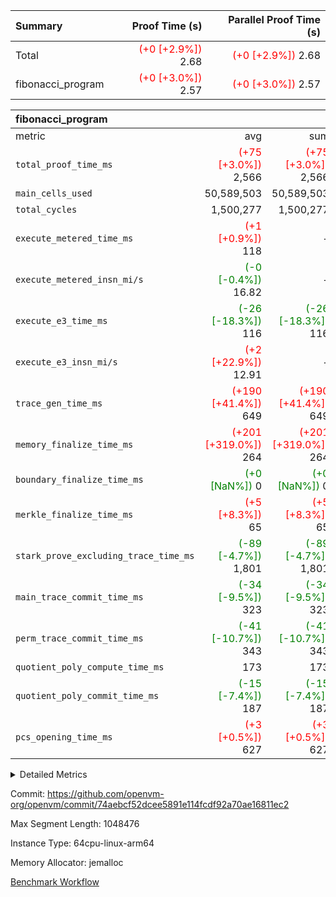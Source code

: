 | Summary | Proof Time (s) | Parallel Proof Time (s) |
|:---|---:|---:|
| Total | <span style='color: red'>(+0 [+2.9%])</span> 2.68 | <span style='color: red'>(+0 [+2.9%])</span> 2.68 |
| fibonacci_program | <span style='color: red'>(+0 [+3.0%])</span> 2.57 | <span style='color: red'>(+0 [+3.0%])</span> 2.57 |


| fibonacci_program |||||
|:---|---:|---:|---:|---:|
|metric|avg|sum|max|min|
| `total_proof_time_ms ` | <span style='color: red'>(+75 [+3.0%])</span> 2,566 | <span style='color: red'>(+75 [+3.0%])</span> 2,566 | <span style='color: red'>(+75 [+3.0%])</span> 2,566 | <span style='color: red'>(+75 [+3.0%])</span> 2,566 |
| `main_cells_used     ` |  50,589,503 |  50,589,503 |  50,589,503 |  50,589,503 |
| `total_cycles        ` |  1,500,277 |  1,500,277 |  1,500,277 |  1,500,277 |
| `execute_metered_time_ms` | <span style='color: red'>(+1 [+0.9%])</span> 118 | -          | -          | -          |
| `execute_metered_insn_mi/s` | <span style='color: green'>(-0 [-0.4%])</span> 16.82 | -          | -          | -          |
| `execute_e3_time_ms  ` | <span style='color: green'>(-26 [-18.3%])</span> 116 | <span style='color: green'>(-26 [-18.3%])</span> 116 | <span style='color: green'>(-26 [-18.3%])</span> 116 | <span style='color: green'>(-26 [-18.3%])</span> 116 |
| `execute_e3_insn_mi/s` | <span style='color: red'>(+2 [+22.9%])</span> 12.91 | -          | <span style='color: red'>(+2 [+22.9%])</span> 12.91 | <span style='color: red'>(+2 [+22.9%])</span> 12.91 |
| `trace_gen_time_ms   ` | <span style='color: red'>(+190 [+41.4%])</span> 649 | <span style='color: red'>(+190 [+41.4%])</span> 649 | <span style='color: red'>(+190 [+41.4%])</span> 649 | <span style='color: red'>(+190 [+41.4%])</span> 649 |
| `memory_finalize_time_ms` | <span style='color: red'>(+201 [+319.0%])</span> 264 | <span style='color: red'>(+201 [+319.0%])</span> 264 | <span style='color: red'>(+201 [+319.0%])</span> 264 | <span style='color: red'>(+201 [+319.0%])</span> 264 |
| `boundary_finalize_time_ms` | <span style='color: green'>(+0 [NaN%])</span> 0 | <span style='color: green'>(+0 [NaN%])</span> 0 | <span style='color: green'>(+0 [NaN%])</span> 0 | <span style='color: green'>(+0 [NaN%])</span> 0 |
| `merkle_finalize_time_ms` | <span style='color: red'>(+5 [+8.3%])</span> 65 | <span style='color: red'>(+5 [+8.3%])</span> 65 | <span style='color: red'>(+5 [+8.3%])</span> 65 | <span style='color: red'>(+5 [+8.3%])</span> 65 |
| `stark_prove_excluding_trace_time_ms` | <span style='color: green'>(-89 [-4.7%])</span> 1,801 | <span style='color: green'>(-89 [-4.7%])</span> 1,801 | <span style='color: green'>(-89 [-4.7%])</span> 1,801 | <span style='color: green'>(-89 [-4.7%])</span> 1,801 |
| `main_trace_commit_time_ms` | <span style='color: green'>(-34 [-9.5%])</span> 323 | <span style='color: green'>(-34 [-9.5%])</span> 323 | <span style='color: green'>(-34 [-9.5%])</span> 323 | <span style='color: green'>(-34 [-9.5%])</span> 323 |
| `perm_trace_commit_time_ms` | <span style='color: green'>(-41 [-10.7%])</span> 343 | <span style='color: green'>(-41 [-10.7%])</span> 343 | <span style='color: green'>(-41 [-10.7%])</span> 343 | <span style='color: green'>(-41 [-10.7%])</span> 343 |
| `quotient_poly_compute_time_ms` |  173 |  173 |  173 |  173 |
| `quotient_poly_commit_time_ms` | <span style='color: green'>(-15 [-7.4%])</span> 187 | <span style='color: green'>(-15 [-7.4%])</span> 187 | <span style='color: green'>(-15 [-7.4%])</span> 187 | <span style='color: green'>(-15 [-7.4%])</span> 187 |
| `pcs_opening_time_ms ` | <span style='color: red'>(+3 [+0.5%])</span> 627 | <span style='color: red'>(+3 [+0.5%])</span> 627 | <span style='color: red'>(+3 [+0.5%])</span> 627 | <span style='color: red'>(+3 [+0.5%])</span> 627 |



<details>
<summary>Detailed Metrics</summary>

|  | keygen_time_ms | commit_exe_time_ms | app proof_time_ms |
| --- | --- | --- |
|  | 237 | 5 | 6,670 | 

| group | num_segments | memory_to_vec_partition_time_ms | insns | fri.log_blowup | execute_segment_time_ms | execute_metered_time_ms | execute_metered_insn_mi/s |
| --- | --- | --- | --- | --- | --- | --- | --- |
| fibonacci_program | 1 | 24 | 1,500,278 | 1 | 6,125 | 118 | 16.82 | 

| group | air_name | quotient_deg | interactions | constraints |
| --- | --- | --- | --- | --- |
| fibonacci_program | AccessAdapterAir<16> | 2 | 5 | 12 | 
| fibonacci_program | AccessAdapterAir<2> | 2 | 5 | 12 | 
| fibonacci_program | AccessAdapterAir<32> | 2 | 5 | 12 | 
| fibonacci_program | AccessAdapterAir<4> | 2 | 5 | 12 | 
| fibonacci_program | AccessAdapterAir<8> | 2 | 5 | 12 | 
| fibonacci_program | BitwiseOperationLookupAir<8> | 2 | 2 | 4 | 
| fibonacci_program | MemoryMerkleAir<8> | 2 | 4 | 39 | 
| fibonacci_program | PersistentBoundaryAir<8> | 2 | 3 | 7 | 
| fibonacci_program | PhantomAir | 2 | 3 | 5 | 
| fibonacci_program | Poseidon2PeripheryAir<BabyBearParameters>, 1> | 2 | 1 | 286 | 
| fibonacci_program | ProgramAir | 1 | 1 | 4 | 
| fibonacci_program | RangeTupleCheckerAir<2> | 1 | 1 | 4 | 
| fibonacci_program | Rv32HintStoreAir | 2 | 18 | 28 | 
| fibonacci_program | VariableRangeCheckerAir | 1 | 1 | 4 | 
| fibonacci_program | VmAirWrapper<Rv32BaseAluAdapterAir, BaseAluCoreAir<4, 8> | 2 | 20 | 37 | 
| fibonacci_program | VmAirWrapper<Rv32BaseAluAdapterAir, LessThanCoreAir<4, 8> | 2 | 18 | 40 | 
| fibonacci_program | VmAirWrapper<Rv32BaseAluAdapterAir, ShiftCoreAir<4, 8> | 2 | 24 | 91 | 
| fibonacci_program | VmAirWrapper<Rv32BranchAdapterAir, BranchEqualCoreAir<4> | 2 | 11 | 20 | 
| fibonacci_program | VmAirWrapper<Rv32BranchAdapterAir, BranchLessThanCoreAir<4, 8> | 2 | 13 | 35 | 
| fibonacci_program | VmAirWrapper<Rv32CondRdWriteAdapterAir, Rv32JalLuiCoreAir> | 2 | 10 | 18 | 
| fibonacci_program | VmAirWrapper<Rv32JalrAdapterAir, Rv32JalrCoreAir> | 2 | 16 | 20 | 
| fibonacci_program | VmAirWrapper<Rv32LoadStoreAdapterAir, LoadSignExtendCoreAir<4, 8> | 2 | 18 | 33 | 
| fibonacci_program | VmAirWrapper<Rv32LoadStoreAdapterAir, LoadStoreCoreAir<4> | 2 | 17 | 40 | 
| fibonacci_program | VmAirWrapper<Rv32MultAdapterAir, DivRemCoreAir<4, 8> | 2 | 25 | 84 | 
| fibonacci_program | VmAirWrapper<Rv32MultAdapterAir, MulHCoreAir<4, 8> | 2 | 24 | 31 | 
| fibonacci_program | VmAirWrapper<Rv32MultAdapterAir, MultiplicationCoreAir<4, 8> | 2 | 19 | 19 | 
| fibonacci_program | VmAirWrapper<Rv32RdWriteAdapterAir, Rv32AuipcCoreAir> | 2 | 12 | 14 | 
| fibonacci_program | VmConnectorAir | 2 | 5 | 11 | 

| group | air_name | segment | rows | prep_cols | perm_cols | main_cols | cells |
| --- | --- | --- | --- | --- | --- | --- | --- |
| fibonacci_program | AccessAdapterAir<8> | 0 | 128 |  | 16 | 17 | 4,224 | 
| fibonacci_program | BitwiseOperationLookupAir<8> | 0 | 65,536 | 3 | 8 | 2 | 655,360 | 
| fibonacci_program | MemoryMerkleAir<8> | 0 | 512 |  | 16 | 32 | 24,576 | 
| fibonacci_program | PersistentBoundaryAir<8> | 0 | 128 |  | 12 | 20 | 4,096 | 
| fibonacci_program | PhantomAir | 0 | 1 |  | 12 | 6 | 18 | 
| fibonacci_program | Poseidon2PeripheryAir<BabyBearParameters>, 1> | 0 | 256 |  | 8 | 300 | 78,848 | 
| fibonacci_program | ProgramAir | 0 | 8,192 |  | 8 | 10 | 147,456 | 
| fibonacci_program | RangeTupleCheckerAir<2> | 0 | 524,288 | 2 | 8 | 1 | 4,718,592 | 
| fibonacci_program | Rv32HintStoreAir | 0 | 4 |  | 44 | 32 | 304 | 
| fibonacci_program | VariableRangeCheckerAir | 0 | 262,144 | 2 | 8 | 1 | 2,359,296 | 
| fibonacci_program | VmAirWrapper<Rv32BaseAluAdapterAir, BaseAluCoreAir<4, 8> | 0 | 1,048,576 |  | 52 | 36 | 92,274,688 | 
| fibonacci_program | VmAirWrapper<Rv32BaseAluAdapterAir, LessThanCoreAir<4, 8> | 0 | 524,288 |  | 40 | 37 | 40,370,176 | 
| fibonacci_program | VmAirWrapper<Rv32BranchAdapterAir, BranchEqualCoreAir<4> | 0 | 262,144 |  | 28 | 26 | 14,155,776 | 
| fibonacci_program | VmAirWrapper<Rv32BranchAdapterAir, BranchLessThanCoreAir<4, 8> | 0 | 8 |  | 32 | 32 | 512 | 
| fibonacci_program | VmAirWrapper<Rv32CondRdWriteAdapterAir, Rv32JalLuiCoreAir> | 0 | 131,072 |  | 28 | 18 | 6,029,312 | 
| fibonacci_program | VmAirWrapper<Rv32JalrAdapterAir, Rv32JalrCoreAir> | 0 | 32 |  | 36 | 28 | 2,048 | 
| fibonacci_program | VmAirWrapper<Rv32LoadStoreAdapterAir, LoadStoreCoreAir<4> | 0 | 128 |  | 52 | 41 | 11,904 | 
| fibonacci_program | VmAirWrapper<Rv32RdWriteAdapterAir, Rv32AuipcCoreAir> | 0 | 16 |  | 28 | 20 | 768 | 
| fibonacci_program | VmConnectorAir | 0 | 2 | 1 | 16 | 5 | 42 | 

| group | segment | trace_gen_time_ms | total_proof_time_ms | total_cycles | total_cells | stark_prove_excluding_trace_time_ms | quotient_poly_compute_time_ms | quotient_poly_commit_time_ms | prove_segment_time_ms | perm_trace_commit_time_ms | pcs_opening_time_ms | merkle_finalize_time_ms | memory_to_vec_partition_time_ms | memory_finalize_time_ms | main_trace_commit_time_ms | main_cells_used | insns | generate_perm_trace_time_ms_time_ms | execute_e3_time_ms | execute_e3_insn_mi/s | boundary_finalize_time_ms |
| --- | --- | --- | --- | --- | --- | --- | --- | --- | --- | --- | --- | --- | --- | --- | --- | --- | --- | --- | --- | --- | --- |
| fibonacci_program | 0 | 649 | 2,566 | 1,500,277 | 160,837,996 | 1,801 | 173 | 187 | 1,975 | 343 | 627 | 65 | 25 | 264 | 323 | 50,589,503 | 1,500,278 | 141 | 116 | 12.91 | 0 | 

| group | segment | trace_height_constraint | weighted_sum | threshold |
| --- | --- | --- | --- | --- |
| fibonacci_program | 0 | 0 | 3,932,542 | 2,013,265,921 | 
| fibonacci_program | 0 | 1 | 10,749,400 | 2,013,265,921 | 
| fibonacci_program | 0 | 2 | 1,966,271 | 2,013,265,921 | 
| fibonacci_program | 0 | 3 | 10,749,532 | 2,013,265,921 | 
| fibonacci_program | 0 | 4 | 1,664 | 2,013,265,921 | 
| fibonacci_program | 0 | 5 | 640 | 2,013,265,921 | 
| fibonacci_program | 0 | 6 | 7,209,100 | 2,013,265,921 | 
| fibonacci_program | 0 | 7 |  | 2,013,265,921 | 
| fibonacci_program | 0 | 8 | 35,535,101 | 2,013,265,921 | 

</details>


Commit: https://github.com/openvm-org/openvm/commit/74aebcf52dcee5891e114fcdf92a70ae16811ec2

Max Segment Length: 1048476

Instance Type: 64cpu-linux-arm64

Memory Allocator: jemalloc

[Benchmark Workflow](https://github.com/openvm-org/openvm/actions/runs/15912275961)
